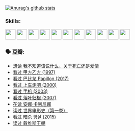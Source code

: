 
[![Anurag's github stats](https://github-readme-stats.vercel.app/api?username=w940853815)](https://github.com/anuraghazra/github-readme-stats)

### Skills:

<code><img height="32" src="https://cdn.jsdelivr.net/npm/simple-icons@v5/icons/python.svg"></code>
<code><img height="32" src="https://cdn.jsdelivr.net/npm/simple-icons@v5/icons/javascript.svg"></code>
<code><img height="32" src="https://cdn.jsdelivr.net/npm/simple-icons@v5/icons/django.svg"></code>
<code><img height="32" src="https://cdn.jsdelivr.net/npm/simple-icons@v5/icons/flask.svg"></code>
<code><img height="32" src="https://cdn.jsdelivr.net/npm/simple-icons@v5/icons/vuetify.svg"></code>
<code><img height="32" src="https://cdn.jsdelivr.net/npm/simple-icons@v5/icons/git.svg"></code>
<code><img height="32" src="https://cdn.jsdelivr.net/npm/simple-icons@v5/icons/docker.svg"></code>
<code><img height="32" src="https://cdn.jsdelivr.net/npm/simple-icons@v5/icons/postgresql.svg"></code>
<code><img height="32" src="https://cdn.jsdelivr.net/npm/simple-icons@v5/icons/elasticsearch.svg"></code>
<code><img height="32" src="https://cdn.jsdelivr.net/npm/simple-icons@v5/icons/macos.svg"></code>
<code><img height="32" src="https://cdn.jsdelivr.net/npm/simple-icons@v5/icons/linux.svg"></code>

### 🗣 豆瓣:

<!-- DOUBAN-ACTIVITIES:START -->
- [想读 我不知道该说什么，关于死亡还是爱情](https://www.douban.com/people/136069238/status/3653363833/?_i=37352921)
- [看过 甲方乙方‎ (1997)](https://www.douban.com/people/136069238/status/3651577723/?_i=37352921)
- [看过 巴比龙 Papillon‎ (2017)](https://www.douban.com/people/136069238/status/3645198699/?_i=37352921)
- [看过 上车走吧‎ (2000)](https://www.douban.com/people/136069238/status/3637719305/?_i=37352921)
- [看过 手机‎ (2003)](https://www.douban.com/people/136069238/status/3637051304/?_i=37352921)
- [看过 落叶归根‎ (2007)](https://www.douban.com/people/136069238/status/3630316395/?_i=37352921)
- [在读 安娜·卡列尼娜](https://www.douban.com/people/136069238/status/3625420280/?_i=37352921)
- [读过 世界电影史（第一卷）](https://www.douban.com/people/136069238/status/3625419209/?_i=37352921)
- [看过 暗杀 암살‎ (2015)](https://www.douban.com/people/136069238/status/3621839871/?_i=37352921)
- [读过 戴维斯王朝](https://www.douban.com/people/136069238/status/3617163595/?_i=37352921)
<!-- DOUBAN-ACTIVITIES:END -->
<!--
**w940853815/w940853815** is a ✨ _special_ ✨ repository because its `README.md` (this file) appears on your GitHub profile.

Here are some ideas to get you started:

- 🔭 I’m currently working on ...
- 🌱 I’m currently learning ...
- 👯 I’m looking to collaborate on ...
- 🤔 I’m looking for help with ...
- 💬 Ask me about ...
- 📫 How to reach me: ...
- 😄 Pronouns: ...
- ⚡ Fun fact: ...
-->
